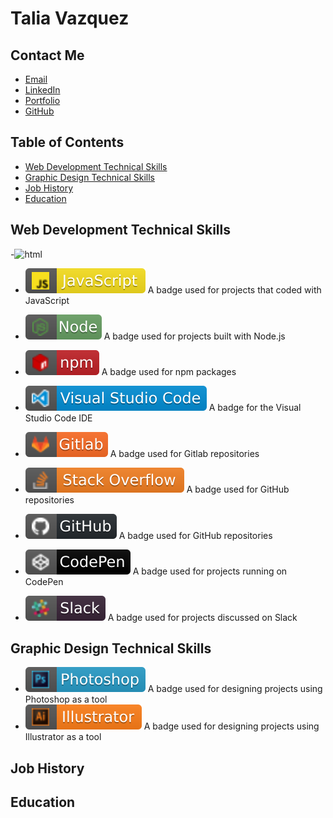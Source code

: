 # Talia Vazquez
## Contact Me
* [Email](mailto:vazqueztalia@outlook.com)
* [LinkedIn](https://www.linkedin.com/in/talia-vazquez-1768461a9)
* [Portfolio](https://taliavazquez.github.io/portfolio/)
* [GitHub](https://github.com/taliavazquez)

## Table of Contents
* [Web Development Technical Skills](#installation)
* [Graphic Design Technical Skills](#installation)
* [Job History](#usage)
* [Education](#credits)

## Web Development Technical Skills
-![html](https://img.shields.io/badge/%20%20HTML-%20%20%20%2043L-e34c26.svg)
- [![javascript](./src/javascript.svg)](https://aleen42.github.io/badges/src/javascript.svg) A badge used for projects that coded with JavaScript
- [![node](./src/node.svg)](https://aleen42.github.io/badges/src/node.svg) A badge used for projects built with Node.js
- [![npm](./src/npm.svg)](https://aleen42.github.io/badges/src/npm.svg) A badge used for npm packages
- [![visual_studio_code](./src/visual_studio_code.svg)](https://aleen42.github.io/badges/src/visual_studio_code.svg) A badge for the Visual Studio Code IDE
- [![gitlab](./src/gitlab.svg)](https://aleen42.github.io/badges/src/gitlab.svg) A badge used for Gitlab repositories
- [![stackoverflow](./src/stackoverflow.svg)](https://aleen42.github.io/badges/src/stackoverflow.svg) A badge used for GitHub repositories

- [![github](./src/github.svg)](https://aleen42.github.io/badges/src/github.svg) A badge used for GitHub repositories
- [![codepen](./src/codepen.svg)](https://aleen42.github.io/badges/src/codepen.svg) A badge used for projects running on CodePen
- [![slack](./src/slack.svg)](https://aleen42.github.io/badges/src/slack.svg) A badge used for projects discussed on Slack
## Graphic Design Technical Skills
- [![photoshop](./src/photoshop.svg)](https://aleen42.github.io/badges/src/photoshop.svg) A badge used for designing projects using Photoshop as a tool
- [![illustrator](./src/illustrator.svg)](https://aleen42.github.io/badges/src/illustrator.svg) A badge used for designing projects using Illustrator as a tool

## Job History

## Education




